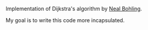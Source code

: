 Implementation of Dijkstra's algorithm by [Neal Bohling](http://www.nealbohling.com/blog/2014/05/dijkstra-javascript-d3-js/).

My goal is to write this code more incapsulated.
